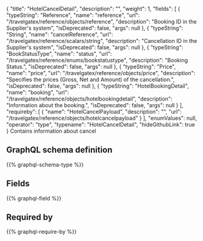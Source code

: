 {
  "title": "HotelCancelDetail",
  "description": "",
  "weight": 1,
  "fields": [
    {
      "typeString": "Reference",
      "name": "reference",
      "url": "/travelgatex/reference/objects/reference",
      "description": "Booking ID in the Supplier's system",
      "isDeprecated": false,
      "args": null
    },
    {
      "typeString": "String",
      "name": "cancelReference",
      "url": "/travelgatex/reference/scalars/string",
      "description": "Cancellation ID in the Supplier's system",
      "isDeprecated": false,
      "args": null
    },
    {
      "typeString": "BookStatusType",
      "name": "status",
      "url": "/travelgatex/reference/enums/bookstatustype",
      "description": "Booking Status.",
      "isDeprecated": false,
      "args": null
    },
    {
      "typeString": "Price",
      "name": "price",
      "url": "/travelgatex/reference/objects/price",
      "description": "Specifies the prices (Gross, Net and Amount) of the cancellation.",
      "isDeprecated": false,
      "args": null
    },
    {
      "typeString": "HotelBookingDetail",
      "name": "booking",
      "url": "/travelgatex/reference/objects/hotelbookingdetail",
      "description": "Information about the booking.",
      "isDeprecated": false,
      "args": null
    }
  ],
  "requireby": [
    {
      "name": "HotelCancelPayload",
      "description": "",
      "url": "/travelgatex/reference/objects/hotelcancelpayload"
    }
  ],
  "enumValues": null,
  "operator": "type",
  "typename": "HotelCancelDetail",
  "hideGithubLink": true
}
Contains information about cancel
## GraphQL schema definition

{{% graphql-schema-type %}}

## Fields

{{% graphql-field %}}

## Required by

{{% graphql-require-by %}}

